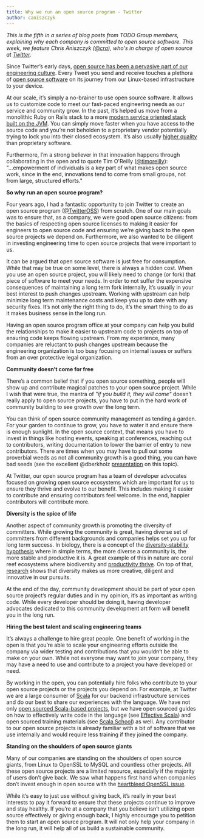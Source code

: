 ```yaml
---
title: Why we run an open source program - Twitter
author: caniszczyk
---
```


_This is the fifth in a series of blog posts from TODO Group members, explaining why each company is committed to open source software. This week, we feature Chris Aniszczyk ([@cra](https://twitter.com/cra)), who's in charge of open source at [Twitter](https://twitter.com/twitteross)._

Since Twitter’s early days, [open source has been a pervasive part of our engineering culture](https://blog.twitter.com/2009/building-open-source). Every Tweet you send and receive touches a plethora of [open source software](https://engineering.twitter.com/opensource) on its journey from our Linux-based infrastructure to your device.

At our scale, it’s simply a no-brainer to use open source software. It allows us to customize code to meet our fast-paced engineering needs as our service and community grow. In the past, it’s helped us move from a monolithic Ruby on Rails stack to a more [modern service oriented stack built on the JVM](https://blog.twitter.com/2013/new-tweets-per-second-record-and-how). You can simply move faster when you have access to the source code and you’re not beholden to a proprietary vendor potentially trying to lock you into their closed ecosystem. It’s also usually [higher quality](http://www.zdnet.com/article/coverity-finds-open-source-software-quality-better-than-proprietary-code/) than proprietary software.

Furthermore, I’m a strong believer in that innovation happens through collaborating in the open and to quote Tim O'Reilly ([@timoreilly](https://twitter.com/timoreilly)):  "...empowerment of individuals is a key part of what makes open source work, since in the end, innovations tend to come from small groups, not from large, structured efforts."

**So why run an open source program?**

Four years ago, I had a fantastic opportunity to join Twitter to create an open source program ([@TwitterOSS](https://twitter.com/twitteross)) from scratch. One of our main goals was to ensure that, as a company, we were good open source citizens: from the basics of respecting open source licenses to making it easier for engineers to open source code and ensuring we’re giving back to the open source projects we depend on. Furthermore, we also wanted to be diligent in investing engineering time to open source projects that were important to us.

It can be argued that open source software is just free for consumption. While that may be true on some level, there is always a hidden cost. When you use an open source project, you will likely need to change (or fork) that piece of software to meet your needs. In order to not suffer the expensive consequences of maintaining a long term fork internally, it’s usually in your best interest to push changes upstream. Working with upstream can help minimize long term maintenance costs and keep you up to date with any security fixes. It’s not only the right thing to do, it’s the smart thing to do as it makes business sense in the long run. 

Having an open source program office at your company can help you build the relationships to make it easier to upstream code to projects on top of ensuring code keeps flowing upstream. From my experience, many companies are reluctant to push changes upstream because the engineering organization is too busy focusing on internal issues or suffers from an over protective legal organization.

**Community doesn’t come for free**

There’s a common belief that if you open source something, people will show up and contribute magical patches to your open source project. While I wish that were true, the mantra of *"if you build it, they will come"* doesn’t really apply to open source projects, you have to put in the hard work of community building to see growth over the long term.

You can think of open source community management as tending a garden. For your garden to continue to grow, you have to water it and ensure there is enough sunlight. In the open source context, that means you have to invest in things like hosting events, speaking at conferences, reaching out to contributors, writing documentation to lower the barrier of entry to new contributors. There are times when you may have to pull out some proverbial weeds as not all community growth is a good thing, you can have bad seeds (see the excellent @dberkholz [presentation](http://www.slideshare.net/dberkholz/assholes-are-killing-your-project-fosdem) on this topic).

At Twitter, our open source program has a team of developer advocates focused on growing open source ecosystems which are important for us to ensure they thrive and evolve to our benefit. This includes making it easier to contribute and ensuring contributors feel welcome. In the end, happier contributors will contribute more.

**Diversity is the spice of life**

Another aspect of community growth is promoting the diversity of committers. While growing the community is great, having diverse set of committers from different backgrounds and companies helps set you up for long term success. In biology, there is a concept of the [diversity-stability hypothesis](http://en.wikipedia.org/wiki/Ecological_effects_of_biodiversity) where in simple terms, the more diverse a community is, the more stable and productive it is. A great example of this in nature are coral reef ecosystems where biodiversity and [productivity thrive](http://en.wikipedia.org/wiki/Coral_reef#Biodiversity). On top of that, [research](http://www.scientificamerican.com/article/how-diversity-makes-us-smarter/) shows that diversity makes us more creative, diligent and innovative in our pursuits. 

At the end of the day, community development should be part of your open source project’s regular duties and in my opinion, it’s as important as writing code. While every developer should be doing it, having developer advocates dedicated to this community development art form will benefit you in the long run.

**Hiring the best talent and scaling engineering teams**

It’s always a challenge to hire great people. One benefit of working in the open is that you’re able to scale your engineering efforts outside the company via wider testing and contributions that you wouldn’t be able to make on your own. While not everyone may want to join your company, they may have a need to use and contribute to a project you have developed or need.

By working in the open, you can potentially hire folks who contribute to your open source projects or the projects you depend on. For example, at Twitter we are a large consumer of [Scala](http://scala-lang.org/) for our backend infrastructure services and do our best to share our experiences with the language. We have not only [open sourced Scala-based projects](https://blog.twitter.com/2011/finagle-a-protocol-agnostic-rpc-system), but we have open sourced guides on how to effectively write code in the language (see [Effective Scala](http://twitter.github.io/effectivescala/)) and open sourced training materials (see [Scala School](https://twitter.github.io/scala_school/)) as well. Any contributor to our open source projects is already familiar with a bit of software that we use internally and would require less training if they joined the company.

**Standing on the shoulders of open source giants**

Many of our companies are standing on the shoulders of open source giants, from Linux to OpenSSL to MySQL and countless other projects. All these open source projects are a limited resource, especially if the majority of users don’t give back. We saw what happens first hand when companies don’t invest enough in open source with the [heartbleed OpenSSL issue](http://www.wired.com/2014/04/heartbleedslesson/).

While it’s easy to just use without giving back, it’s really in your best interests to pay it forward to ensure that these projects continue to improve and stay healthy. If you’re at a company that you believe isn’t utilizing open source effectively or giving enough back, I highly encourage you to petition them to start an open source program. It will not only help your company in the long run, it will help all of us build a sustainable community.

